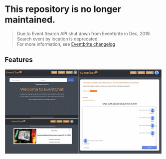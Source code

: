 # This repository is no longer maintained.

> Due to Event Search API shut down from Eventbrite in Dec, 2019. Search event by location is deprecated.
> <br>For more information, see [Eventbrite changelog](https://www.eventbrite.com/platform/docs/changelog)


## Features
![](https://github.com/haooowu/EventChat/blob/master/screenShots.png)
